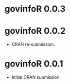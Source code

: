 # govinfoR 0.0.3

# govinfoR 0.0.2

* CRAN re-submission.

# govinfoR 0.0.1

* Initial CRAN submission.
